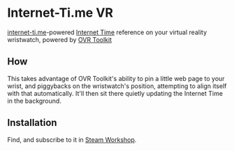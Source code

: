 # Internet-Ti.me VR

[internet-ti.me](https://internet-ti.me)-powered [Internet Time](https://en.wikipedia.org/wiki/Swatch_Internet_Time) reference on your virtual reality wristwatch, powered by [OVR Toolkit](https://store.steampowered.com/app/1068820/OVR_Toolkit/)

## How

This takes advantage of OVR Toolkit's ability to pin a little web page to your wrist, and piggybacks on the wristwatch's position, attempting to align itself with that automatically. It'll then sit there quietly updating the Internet Time in the background.

## Installation

Find, and subscribe to it in [Steam Workshop](https://steamcommunity.com/sharedfiles/filedetails/?id=2765525204).

